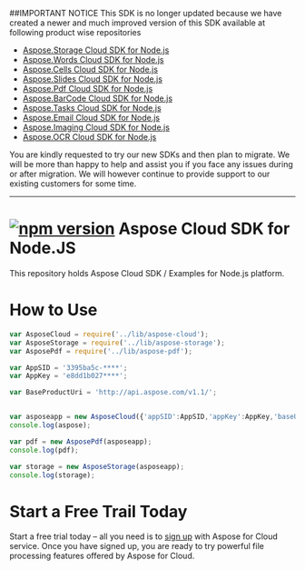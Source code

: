 ##IMPORTANT NOTICE
This SDK is no longer updated because we have created a newer and much improved version of this SDK available at following product wise repositories
* [Aspose.Storage Cloud SDK for Node.js](https://github.com/aspose-total/Aspose.Total-for-Cloud/tree/master/SDKs/Aspose.Storage-Cloud-SDK-for-NodeJS)
* [Aspose.Words Cloud SDK for Node.js](https://github.com/aspose-words/Aspose.Words-for-Cloud/tree/master/SDKs/Aspose.Words-Cloud-SDK-for-NodeJS)
* [Aspose.Cells Cloud SDK for Node.js](https://github.com/aspose-cells/Aspose.Cells-for-Cloud/tree/master/SDKs/Aspose.Cells-Cloud-SDK-for-NodeJS)
* [Aspose.Slides Cloud SDK for Node.js](https://github.com/aspose-slides/Aspose.Slides-for-Cloud/tree/master/SDKs/Aspose.Slides-Cloud-SDK-for-NodeJS)
* [Aspose.Pdf Cloud SDK for Node.js](https://github.com/aspose-pdf/Aspose.Pdf-for-Cloud/tree/master/SDKs/Aspose.Pdf-Cloud-SDK-for-NodeJS)
* [Aspose.BarCode Cloud SDK for Node.js](https://github.com/aspose-barcode/Aspose.BarCode-for-Cloud/tree/master/SDKs/Aspose.BarCode-Cloud-SDK-for-NodeJS)
* [Aspose.Tasks Cloud SDK for Node.js](https://github.com/aspose-tasks/Aspose.Tasks-for-Cloud/tree/master/SDKs/Aspose.Tasks-Cloud-SDK-for-NodeJS)
* [Aspose.Email Cloud SDK for Node.js](https://github.com/aspose-email/Aspose.Email-for-Cloud/tree/master/SDKs/Aspose.Email-Cloud-SDK-for-NodeJS)
* [Aspose.Imaging Cloud SDK for Node.js](https://github.com/aspose-imaging/Aspose.Imaging-for-Cloud/tree/master/SDKs/Aspose.Imaging-Cloud-SDK-for-NodeJS)
* [Aspose.OCR Cloud SDK for Node.js](https://github.com/aspose-ocr/Aspose.OCR-for-Cloud/tree/master/SDKs/Aspose.OCR-Cloud-SDK-for-NodeJS)

You are kindly requested to try our new SDKs and then plan to migrate. We will be more than happy to help and assist you if you face any issues during or after migration. We will however continue to provide support to our existing customers for some time.

---

[![npm version](https://badge.fury.io/js/asposecloud.svg)](http://badge.fury.io/js/asposecloud)
Aspose Cloud SDK for Node.JS
==================

This repository holds Aspose Cloud SDK / Examples for Node.js platform.

How to Use
==========
```javascript
var AsposeCloud = require('../lib/aspose-cloud');
var AsposeStorage = require('../lib/aspose-storage');
var AsposePdf = require('../lib/aspose-pdf');

var AppSID = '3395ba5c-****';
var AppKey = 'e8dd1b027****';

var BaseProductUri = 'http://api.aspose.com/v1.1/';


var asposeapp = new AsposeCloud({'appSID':AppSID,'appKey':AppKey,'baseURI':BaseProductUri});
console.log(aspose);

var pdf = new AsposePdf(asposeapp);
console.log(pdf);

var storage = new AsposeStorage(asposeapp);
console.log(storage);
```
Start a Free Trail Today
========================
Start a free trial today – all you need is to [sign up](https://cloud.aspose.com/SignUp) with Aspose for Cloud service. Once you have signed up, you are ready to try powerful file processing features offered by Aspose for Cloud.
